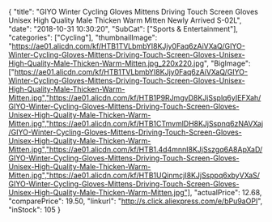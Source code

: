 {
	"title": "GIYO Winter Cycling Gloves Mittens Driving Touch Screen Gloves Unisex High Quality Male Thicken Warm Mitten Newly Arrived S-02L",
	"date": "2018-10-31 10:30:20",
	"SubCat": ["Sports & Entertainment"],
	"categories": ["Cycling"],
	"thumbnailImage": "https://ae01.alicdn.com/kf/HTB1TVLbmbYI8KJjy0Faq6zAiVXaQ/GIYO-Winter-Cycling-Gloves-Mittens-Driving-Touch-Screen-Gloves-Unisex-High-Quality-Male-Thicken-Warm-Mitten.jpg_220x220.jpg",
	"BigImage": ["https://ae01.alicdn.com/kf/HTB1TVLbmbYI8KJjy0Faq6zAiVXaQ/GIYO-Winter-Cycling-Gloves-Mittens-Driving-Touch-Screen-Gloves-Unisex-High-Quality-Male-Thicken-Warm-Mitten.jpg","https://ae01.alicdn.com/kf/HTB1P9RJmgvD8KJjSsplq6yIEFXah/GIYO-Winter-Cycling-Gloves-Mittens-Driving-Touch-Screen-Gloves-Unisex-High-Quality-Male-Thicken-Warm-Mitten.jpg","https://ae01.alicdn.com/kf/HTB1CTmvmlDH8KJjSspnq6zNAVXaj/GIYO-Winter-Cycling-Gloves-Mittens-Driving-Touch-Screen-Gloves-Unisex-High-Quality-Male-Thicken-Warm-Mitten.jpg","https://ae01.alicdn.com/kf/HTB1.4d4mnnI8KJjSszgq6A8ApXaD/GIYO-Winter-Cycling-Gloves-Mittens-Driving-Touch-Screen-Gloves-Unisex-High-Quality-Male-Thicken-Warm-Mitten.jpg","https://ae01.alicdn.com/kf/HTB1UQinmcjI8KJjSsppq6xbyVXaS/GIYO-Winter-Cycling-Gloves-Mittens-Driving-Touch-Screen-Gloves-Unisex-High-Quality-Male-Thicken-Warm-Mitten.jpg"],
	"actualPrice": 12.68,
	"comparePrice": 19.50,
	"linkurl": "http://s.click.aliexpress.com/e/bPu9aOPI",
	"inStock": 105
}
